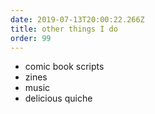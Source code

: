```yaml
---
date: 2019-07-13T20:00:22.266Z
title: other things I do
order: 99
---
```

- comic book scripts
- zines
- music
- delicious quiche
